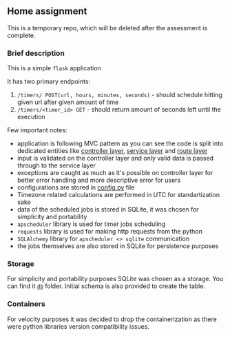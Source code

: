 ## Home assignment

This is a temporary repo, which will be deleted after the assessment is complete.

### Brief description

This is a simple `flask` application

It has two primary endpoints:
1) `/timers/ POST(url, hours, minutes, seconds)` - should schedule hitting given url after given amount of time
2) `/timers/<timer_id> GET` - should return amount of seconds left until the execution

Few important notes:

- application is following MVC pattern as you can see the code is split into dedicated entities like [controller layer](controllers/timers_controller.py), [service layer](services) and [route layer](routes/blueprint.py)
- input is validated on the controller layer and only valid data is passed through to the service layer
- exceptions are caught as much as it's possible on controller layer for better error handling and more descriptive error for users
- configurations are stored in [config.py](config.py) file
- Timezone related calculations are performed in UTC for standartization sake
- data of the scheduled jobs is stored in SQLite, it was chosen for simplicity and portability
- `apscheduler` library is used for timer jobs scheduling
- `requests` library is used for making http requests from the python
- `SQLAlchemy` library for `apscheduler <> sqlite` communication
- the jobs themselves are also stored in SQLite for persistence purposes

### Storage

For simplicity and portability purposes SQLite was chosen as a storage. You can find it [`db`](db) folder. Initial schema is also provided to create the table.


### Containers

For velocity purposes it was decided to drop the containerization as there were python libraries version compatibility issues.
